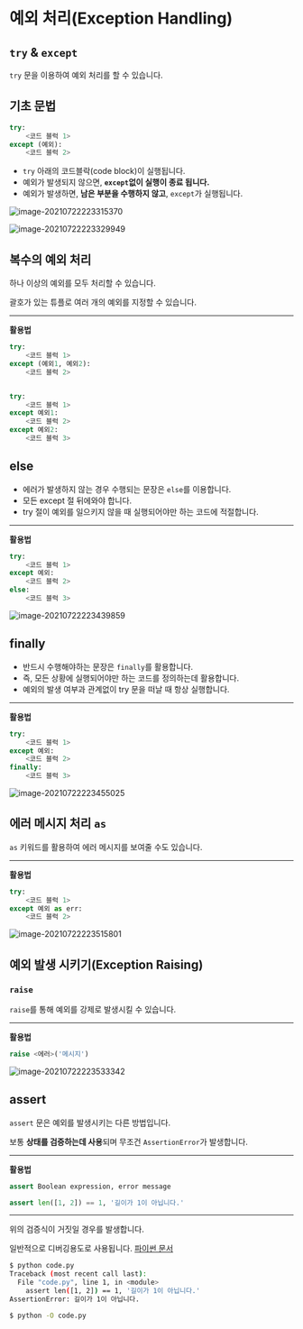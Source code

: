 # 예외 처리(Exception Handling)



## `try` & `except`

`try` 문을 이용하여 예외 처리를 할 수 있습니다.



## 기초 문법

```python
try:
    <코드 블럭 1>
except (예외):
    <코드 블럭 2>
```

- `try` 아래의 코드블락(code block)이 실행됩니다.
- 예외가 발생되지 않으면, **`except`없이 실행이 종료 됩니다.**
- 예외가 발생하면, **남은 부분을 수행하지 않고**, `except`가 실행됩니다.

![image-20210722223315370](C:\Users\tmddu\AppData\Roaming\Typora\typora-user-images\image-20210722223315370.png)

![image-20210722223329949](C:\Users\tmddu\AppData\Roaming\Typora\typora-user-images\image-20210722223329949.png)

## 복수의 예외 처리

하나 이상의 예외를 모두 처리할 수 있습니다.

괄호가 있는 튜플로 여러 개의 예외를 지정할 수 있습니다.

------

**활용법**

```python
try:
    <코드 블럭 1>
except (예외1, 예외2):
    <코드 블럭 2>


try:
    <코드 블럭 1>
except 예외1:
    <코드 블럭 2>
except 예외2:
    <코드 블럭 3>
```



## else

- 에러가 발생하지 않는 경우 수행되는 문장은 `else`를 이용합니다.
- 모든 except 절 뒤에와야 합니다.
- try 절이 예외를 일으키지 않을 때 실행되어야만 하는 코드에 적절합니다.

------

**활용법**

```python
try:
    <코드 블럭 1>
except 예외:
    <코드 블럭 2>
else:
    <코드 블럭 3>
```

![image-20210722223439859](C:\Users\tmddu\AppData\Roaming\Typora\typora-user-images\image-20210722223439859.png)





## finally

- 반드시 수행해야하는 문장은 `finally`를 활용합니다.
- 즉, 모든 상황에 실행되어야만 하는 코드를 정의하는데 활용합니다.
- 예외의 발생 여부과 관계없이 try 문을 떠날 때 항상 실행합니다.

------

**활용법**

```python
try:
    <코드 블럭 1>
except 예외:
    <코드 블럭 2>
finally:
    <코드 블럭 3>
```

![image-20210722223455025](C:\Users\tmddu\AppData\Roaming\Typora\typora-user-images\image-20210722223455025.png)



## 에러 메시지 처리 `as`

`as` 키워드를 활용하여 에러 메시지를 보여줄 수도 있습니다.

------

**활용법**

```python
try:
    <코드 블럭 1>
except 예외 as err:
    <코드 블럭 2>
```

![image-20210722223515801](C:\Users\tmddu\AppData\Roaming\Typora\typora-user-images\image-20210722223515801.png)



## 예외 발생 시키기(Exception Raising)

### `raise`

`raise`를 통해 예외를 강제로 발생시킬 수 있습니다.

------

**활용법**

```python
raise <에러>('메시지')
```

![image-20210722223533342](C:\Users\tmddu\AppData\Roaming\Typora\typora-user-images\image-20210722223533342.png)



## assert

`assert` 문은 예외를 발생시키는 다른 방법입니다.

보통 **상태를 검증하는데 사용**되며 무조건 `AssertionError`가 발생합니다.

------

**활용법**

```python
assert Boolean expression, error message

assert len([1, 2]) == 1, '길이가 1이 아닙니다.'
```

------

위의 검증식이 거짓일 경우를 발생합니다.

일반적으로 디버깅용도로 사용됩니다. [파이썬 문서](https://docs.python.org/ko/3/reference/simple_stmts.html#the-assert-statement)

```bash
$ python code.py
Traceback (most recent call last):
  File "code.py", line 1, in <module>
    assert len([1, 2]) == 1, '길이가 1이 아닙니다.'
AssertionError: 길이가 1이 아닙니다.

$ python -O code.py
```